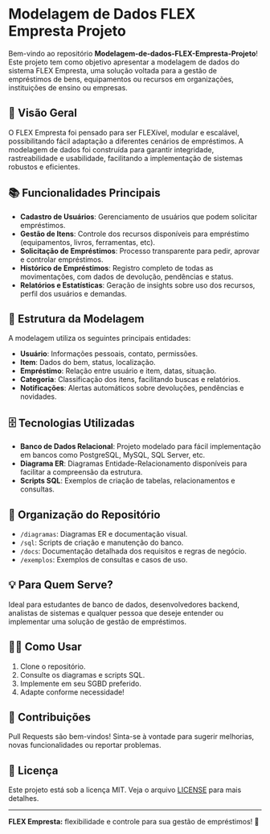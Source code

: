 # Modelagem de Dados FLEX Empresta Projeto

Bem-vindo ao repositório **Modelagem-de-dados-FLEX-Empresta-Projeto**! Este projeto tem como objetivo apresentar a modelagem de dados do sistema FLEX Empresta, uma solução voltada para a gestão de empréstimos de bens, equipamentos ou recursos em organizações, instituições de ensino ou empresas.

## 🚀 Visão Geral

O FLEX Empresta foi pensado para ser FLEXível, modular e escalável, possibilitando fácil adaptação a diferentes cenários de empréstimos. A modelagem de dados foi construída para garantir integridade, rastreabilidade e usabilidade, facilitando a implementação de sistemas robustos e eficientes.

## 📚 Funcionalidades Principais

- **Cadastro de Usuários**: Gerenciamento de usuários que podem solicitar empréstimos.
- **Gestão de Itens**: Controle dos recursos disponíveis para empréstimo (equipamentos, livros, ferramentas, etc).
- **Solicitação de Empréstimos**: Processo transparente para pedir, aprovar e controlar empréstimos.
- **Histórico de Empréstimos**: Registro completo de todas as movimentações, com dados de devolução, pendências e status.
- **Relatórios e Estatísticas**: Geração de insights sobre uso dos recursos, perfil dos usuários e demandas.

## 🧩 Estrutura da Modelagem

A modelagem utiliza os seguintes principais entidades:

- **Usuário**: Informações pessoais, contato, permissões.
- **Item**: Dados do bem, status, localização.
- **Empréstimo**: Relação entre usuário e item, datas, situação.
- **Categoria**: Classificação dos itens, facilitando buscas e relatórios.
- **Notificações**: Alertas automáticos sobre devoluções, pendências e novidades.

## 🗄️ Tecnologias Utilizadas

- **Banco de Dados Relacional**: Projeto modelado para fácil implementação em bancos como PostgreSQL, MySQL, SQL Server, etc.
- **Diagrama ER**: Diagramas Entidade-Relacionamento disponíveis para facilitar a compreensão da estrutura.
- **Scripts SQL**: Exemplos de criação de tabelas, relacionamentos e consultas.

## 📂 Organização do Repositório

- `/diagramas`: Diagramas ER e documentação visual.
- `/sql`: Scripts de criação e manutenção do banco.
- `/docs`: Documentação detalhada dos requisitos e regras de negócio.
- `/exemplos`: Exemplos de consultas e casos de uso.

## 💡 Para Quem Serve?

Ideal para estudantes de banco de dados, desenvolvedores backend, analistas de sistemas e qualquer pessoa que deseje entender ou implementar uma solução de gestão de empréstimos.

## 👨‍💻 Como Usar

1. Clone o repositório.
2. Consulte os diagramas e scripts SQL.
3. Implemente em seu SGBD preferido.
4. Adapte conforme necessidade!

## 🤝 Contribuições

Pull Requests são bem-vindos! Sinta-se à vontade para sugerir melhorias, novas funcionalidades ou reportar problemas.

## 📄 Licença

Este projeto está sob a licença MIT. Veja o arquivo [LICENSE](LICENSE) para mais detalhes.

---

**FLEX Empresta:** flexibilidade e controle para sua gestão de empréstimos! 🚀
